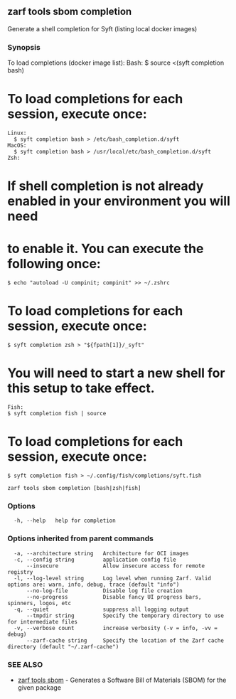 ## zarf tools sbom completion

Generate a shell completion for Syft (listing local docker images)

### Synopsis

To load completions (docker image list):
	Bash:
	$ source <(syft completion bash)
# To load completions for each session, execute once:
	Linux:
	  $ syft completion bash > /etc/bash_completion.d/syft
	MacOS:
	  $ syft completion bash > /usr/local/etc/bash_completion.d/syft
	Zsh:
# If shell completion is not already enabled in your environment you will need
# to enable it.  You can execute the following once:
	$ echo "autoload -U compinit; compinit" >> ~/.zshrc
# To load completions for each session, execute once:
	$ syft completion zsh > "${fpath[1]}/_syft"
# You will need to start a new shell for this setup to take effect.
	Fish:
	$ syft completion fish | source
# To load completions for each session, execute once:
	$ syft completion fish > ~/.config/fish/completions/syft.fish
	

```
zarf tools sbom completion [bash|zsh|fish]
```

### Options

```
  -h, --help   help for completion
```

### Options inherited from parent commands

```
  -a, --architecture string   Architecture for OCI images
  -c, --config string         application config file
      --insecure              Allow insecure access for remote registry
  -l, --log-level string      Log level when running Zarf. Valid options are: warn, info, debug, trace (default "info")
      --no-log-file           Disable log file creation
      --no-progress           Disable fancy UI progress bars, spinners, logos, etc
  -q, --quiet                 suppress all logging output
      --tmpdir string         Specify the temporary directory to use for intermediate files
  -v, --verbose count         increase verbosity (-v = info, -vv = debug)
      --zarf-cache string     Specify the location of the Zarf cache directory (default "~/.zarf-cache")
```

### SEE ALSO

* [zarf tools sbom](zarf_tools_sbom.md)	 - Generates a Software Bill of Materials (SBOM) for the given package

